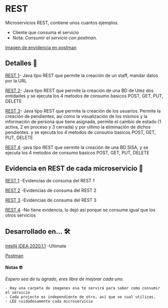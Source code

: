 # REST
Microservicios REST, contiene unos cuantos ejemplos.

  - Cliente que consuma el servicio
  - Nota:  _Consumir el servicio con postman._

[Imagen de envidencia en postman](https://github.com/UrielRivera2000/XML-RPC2/blob/main/EvidenciaEnPostman.png) 


## Detalles  🚀
[REST 1](https://github.com/UrielRivera2000/REST/tree/main/REST1)- Java tipo REST que permite la creación de un staff, mandar datos por la URL

[REST 2](https://github.com/UrielRivera2000/REST/tree/main/REST2)- Java tipo REST que permite la creación de una BD de Utez dos entidades y se ejecuta los 4 metodos de consumo basicos POST, GET, PUT, DELETE

[REST 3](https://github.com/UrielRivera2000/REST/tree/main/REST3)- Java tipo REST que permite la creación de los usuarios. Permite la creación de pendientes, así como la visualización de los mismos y la información de persona que tiene asignada, permite el cambio de estado (1 activa, 2 en proceso y 3 cerrada) y por ultimo la eliminación de dichos pendientes. y se ejecuta los 4 metodos de consumo basicos POST, GET, PUT, DELETE

[REST 4](https://github.com/UrielRivera2000/REST/tree/main/REST%204) -java tipo REST que oermite la creación de una BD SISA, y se ejecuta los 4 metodos de consumo basicos POST, GET, PUT, DELETE
## Evidencia en REST de cada microservicio 📌

[REST 1](https://github.com/UrielRivera2000/REST/tree/main/img/REST1) -Evidencias de consuma del REST 1

[REST 2](https://github.com/UrielRivera2000/REST/tree/main/img/REST2) -Evidencias de consuma del REST 2

[REST 3](https://github.com/UrielRivera2000/REST/tree/main/img/REST3) -Evidencias de consuma del REST 3

[REST 4]() -No tiene evidencia, lo dejó así porque se consume igual que los otros servicios

## Desarrollado en... 🛠️
[Intellij IDEA 2020.1.1](https://www.jetbrains.com/idea/download/#section=windows) -Ultimate

[Postman](https://www.postman.com/downloads/)


#### Notas  🤓
_Espero sea de tu agrado, eres libre de mejorar cada uno._   

    - Hay una carpeta de imagenes esa te servirá para saber como consumir el servicio
    - Cada projecto es independiente de otro, así que ve cual utilizas.
    - LEE cuidadosamente cada microservicio
